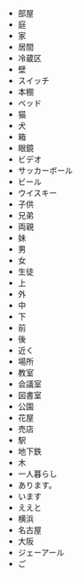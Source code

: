 * 部屋
* 庭
* 家
* 居間
* 冷蔵区
* 壁
* スイッチ
* 本棚
* ベッド
* 猫
* 犬
* 箱
* 眼鏡
* ビデオ
* サッカーボール
* ビール
* ウイスキー
* 子供
* 兄弟
* 両親
* 妹
* 男
* 女
* 生徒
* 上
* 外
* 中
* 下
* 前
* 後
* 近く
* 場所
* 教室
* 会議室
* 図書室
* 公園
* 花屋
* 売店
* 駅
* 地下鉄
* 木
* 一人暮らし
* あります。
* います
* ええと
* 横浜
* 名古屋
* 大阪
* ジェーアール
* ご
